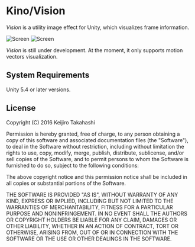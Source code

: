 Kino/Vision
===========

*Vision* is a utility image effect for Unity, which visualizes frame
information.

![Screen][Image1]
![Screen][Image2]

*Vision* is still under development. At the moment, it only supports motion
vectors visualization.

System Requirements
-------------------

Unity 5.4 or later versions.

License
-------

Copyright (C) 2016 Keijiro Takahashi

Permission is hereby granted, free of charge, to any person obtaining a copy of
this software and associated documentation files (the "Software"), to deal in
the Software without restriction, including without limitation the rights to
use, copy, modify, merge, publish, distribute, sublicense, and/or sell copies of
the Software, and to permit persons to whom the Software is furnished to do so,
subject to the following conditions:

The above copyright notice and this permission notice shall be included in all
copies or substantial portions of the Software.

THE SOFTWARE IS PROVIDED "AS IS", WITHOUT WARRANTY OF ANY KIND, EXPRESS OR
IMPLIED, INCLUDING BUT NOT LIMITED TO THE WARRANTIES OF MERCHANTABILITY, FITNESS
FOR A PARTICULAR PURPOSE AND NONINFRINGEMENT. IN NO EVENT SHALL THE AUTHORS OR
COPYRIGHT HOLDERS BE LIABLE FOR ANY CLAIM, DAMAGES OR OTHER LIABILITY, WHETHER
IN AN ACTION OF CONTRACT, TORT OR OTHERWISE, ARISING FROM, OUT OF OR IN
CONNECTION WITH THE SOFTWARE OR THE USE OR OTHER DEALINGS IN THE SOFTWARE.

[Image1]: http://66.media.tumblr.com/f920fa1eeca013ff54abb98272530ad5/tumblr_o7xmw6zizD1qio469o1_400.png
[Image2]: http://67.media.tumblr.com/91fb643321541dd195dcce5487e514e4/tumblr_o7xmw6zizD1qio469o2_400.png
[Kino]: https://github.com/search?q=kino+user%3Akeijiro&type=Repositories
